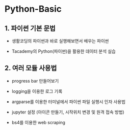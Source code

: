 # Python-Basic

## 1. 파이썬 기본 문법

- 생활코딩의 파이썬과 바로 실행해보면서 배우는 파이썬

- Tacademy의 Python(파이썬)을 활용한 데이터 분석 실습

## 2. 여러 모듈 사용법

- progress bar 만들어보기

- logging을 이용한 로그 기록

- argparse를 이용한 터미널에서 파이썬 파일 실행시 인자 사용법

- jupyter 설정 (아이콘 만들기, 시작위치 변경 및 원격 접속 방법)

- bs4를 이용한 web scraping
